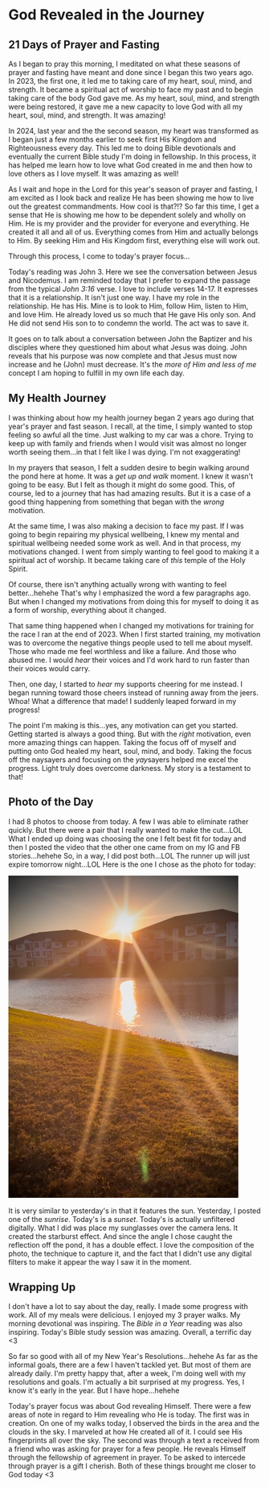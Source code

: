 # God Revealed in the Journey

## 21 Days of Prayer and Fasting

As I began to pray this morning, I meditated on what these seasons of prayer and fasting have meant and done since I began this two years ago. In 2023, the first one, it led me to taking care of my heart, soul, mind, and strength. It became a spiritual act of worship to face my past and to begin taking care of the body God gave me. As my heart, soul, mind, and strength were being restored, it gave me a new capacity to love God with all my heart, soul, mind, and strength. It was amazing!

In 2024, last year and the the second season, my heart was transformed as I began just a few months earlier to seek first His Kingdom and Righteousness every day. This led me to doing Bible devotionals and eventually the current Bible study I'm doing in fellowship. In this process, it has helped me learn how to love what God created in me and then how to love others as I love myself. It was amazing as well!

As I wait and hope in the Lord for this year's season of prayer and fasting, I am excited as I look back and realize He has been showing me how to live out the greatest commandments. How cool is that?!? So far this time, I get a sense that He is showing me how to be dependent solely and wholly on Him. He is my provider and the provider for everyone and everything. He created it all and all of us. Everything comes from Him and actually belongs to Him. By seeking Him and His Kingdom first, everything else will work out.

Through this process, I come to today's prayer focus...

<!--@include: ../../../bible/prayer/journal/2025/01/07_21-days.md{3,}-->

Today's reading was John 3. Here we see the conversation between Jesus and Nicodemus. I am reminded today that I prefer to expand the passage from the typical *John 3:16* verse. I love to include verses 14-17. It expresses that it is a relationship. It isn't just one way. I have my role in the relationship. He has His. Mine is to look to Him, follow Him, listen to Him, and love Him. He already loved us so much that He gave His only son. And He did not send His son to to condemn the world. The act was to save it.

It goes on to talk about a conversation between John the Baptizer and his disciples where they questioned him about what Jesus was doing. John reveals that his purpose was now complete and that Jesus must now increase and he (John) must decrease. It's the *more of Him and less of me* concept I am hoping to fulfill in my own life each day.

## My Health Journey

I was thinking about how my health journey began 2 years ago during that year's prayer and fast season. I recall, at the time, I simply wanted to stop feeling so awful all the time. Just walking to my car was a chore. Trying to keep up with family and friends when I would visit was almost no longer worth seeing them...in that I felt like I was dying. I'm not exaggerating!

In my prayers that season, I felt a sudden desire to begin walking around the pond here at home. It was a *get up and walk* moment. I knew it wasn't going to be easy. But I felt as though it might do some good. This, of course, led to a journey that has had amazing results. But it is a case of a good thing happening from something that began with the *wrong* motivation.

At the same time, I was also making a decision to face my past. If I was going to begin repairing my physical wellbeing, I knew my mental and spiritual wellbeing needed some work as well. And in that process, my motivations changed. I went from simply wanting to feel good to making it a spiritual act of worship. It became taking care of *this* temple of the Holy Spirit.

Of course, there isn't anything actually wrong with wanting to feel better...hehehe That's why I emphasized the word a few paragraphs ago. But when I changed my motivations from doing this for myself to doing it as a form of worship, everything about it changed.

That same thing happened when I changed my motivations for training for the race I ran at the end of 2023. When I first started training, my motivation was to overcome the negative things people used to tell me about myself. Those who made me feel worthless and like a failure. And those who abused me. I would *hear* their voices and I'd work hard to run faster than their voices would carry.

Then, one day, I started to *hear* my supports cheering for me instead. I began running toward those cheers instead of running away from the jeers. Whoa! What a difference that made! I suddenly leaped forward in my progress!

The point I'm making is this...yes, any motivation can get you started. Getting started is always a good thing. But with the *right* motivation, even more amazing things can happen. Taking the focus off of myself and putting onto God healed my heart, soul, mind, and body. Taking the focus off the naysayers and focusing on the *yay*sayers helped me excel the progress. Light truly does overcome darkness. My story is a testament to that!

## Photo of the Day

I had 8 photos to choose from today. A few I was able to eliminate rather quickly. But there were a pair that I really wanted to make the cut...LOL What I ended up doing was choosing the one I felt best fit for today and then I posted the video that the other one came from on my IG and FB stories...hehehe So, in a way, I did post both...LOL The runner up will just expire tomorrow night...LOL Here is the one I chose as the photo for today:

![Sunset](./media/IMG_4947.jpeg)

It is very similar to yesterday's in that it features the sun. Yesterday, I posted one of the *sunrise*. Today's is a *sunset*. Today's is actually unfiltered digitally. What I did was place my sunglasses over the camera lens. It created the starburst effect. And since the angle I chose caught the reflection off the pond, it has a double effect. I love the composition of the photo, the technique to capture it, and the fact that I didn't use any digital filters to make it appear the way I saw it in the moment.

## Wrapping Up

I don't have a lot to say about the day, really. I made some progress with work. All of my meals were delicious. I enjoyed my 3 prayer walks. My morning devotional was inspiring. The *Bible in a Year* reading was also inspiring. Today's Bible study session was amazing. Overall, a terrific day <3

So far so good with all of my New Year's Resolutions...hehehe As far as the informal goals, there are a few I haven't tackled yet. But most of them are already daily. I'm pretty happy that, after a week, I'm doing well with my resolutions and goals. I'm actually a bit surprised at my progress. Yes, I know it's early in the year. But I have hope...hehehe

Today's prayer focus was about God revealing Himself. There were a few areas of note in regard to Him revealing who He is today. The first was in creation. On one of my walks today, I observed the birds in the area and the clouds in the sky. I marveled at how He created all of it. I could see His fingerprints all over the sky. The second was through a text a received from a friend who was asking for prayer for a few people. He reveals Himself through the fellowship of agreement in prayer. To be asked to intercede through prayer is a gift I cherish. Both of these things brought me closer to God today <3